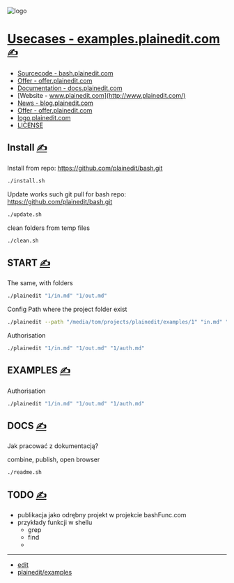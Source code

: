 

![logo](http://logo.plainedit.com/2/cover.png)

# [Usecases - examples.plainedit.com](http://examples.plainedit.com/) [<span style='font-size:20px;'>&#x270D;</span>](https://github.com/plainedit/examples/edit/main/DOCS/MENU.md)

+ [Sourcecode - bash.plainedit.com](http://bash.plainedit.com/)
+ [Offer - offer.plainedit.com](http://offer.plainedit.com/)
+ [Documentation - docs.plainedit.com](http://docs.plainedit.com/)
+ [Website - www.plainedit.com](http://www.plainedit.com/)
+ [News - blog.plainedit.com](http://blog.plainedit.com/)
+ [Offer - offer.plainedit.com](http://offer.plainedit.com/)
+ [logo.plainedit.com](https://logo.plainedit.com/)
+ [LICENSE](../LICENSE)



## Install [<span style='font-size:20px;'>&#x270D;</span>](https://github.com/plainedit/examples/edit/main/DOCS/INSTALL.md)

Install from repo: https://github.com/plainedit/bash.git
```bash
./install.sh
```

Update works such git pull for bash repo: https://github.com/plainedit/bash.git
```bash
./update.sh
```

clean folders from temp files
```bash
./clean.sh
```



## START [<span style='font-size:20px;'>&#x270D;</span>](https://github.com/plainedit/examples/edit/main/DOCS/START.md)

The same, with folders
```bash
./plainedit "1/in.md" "1/out.md" 
```

Config Path where the project folder exist
```bash
./plainedit --path "/media/tom/projects/plainedit/examples/1" "in.md" "out.md"
```

Authorisation
```bash
./plainedit "1/in.md" "1/out.md" "1/auth.md"
```





## EXAMPLES [<span style='font-size:20px;'>&#x270D;</span>](https://github.com/plainedit/examples/edit/main/DOCS/EXAMPLES.md)

Authorisation
```bash
./plainedit "1/in.md" "1/out.md" "1/auth.md"
```




## DOCS [<span style='font-size:20px;'>&#x270D;</span>](https://github.com/plainedit/examples/edit/main/DOCS/DOCS.md)

Jak pracować z dokumentacją?


combine, publish, open browser

```bash
./readme.sh
```




## TODO [<span style='font-size:20px;'>&#x270D;</span>](https://github.com/plainedit/examples/edit/main/DOCS/TODO.md)

+ publikacja jako odrębny projekt w projekcie bashFunc.com
+ przykłady funkcji w shellu
  + grep
  + find
  + 



---

+ [edit](https://github.com/plainedit/examples/edit/main/README.md)
+ [plainedit/examples](https://github.com/plainedit/examples)
